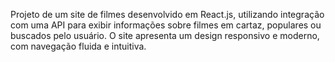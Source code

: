 Projeto de um site de filmes desenvolvido em React.js, utilizando integração com uma API para exibir informações sobre filmes em cartaz, populares ou buscados pelo usuário. O site apresenta um design responsivo e moderno, com navegação fluida e intuitiva.

 
